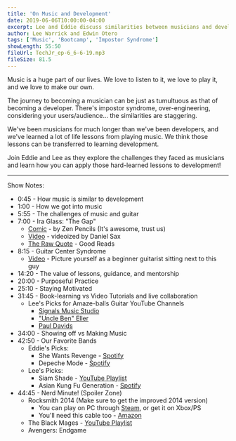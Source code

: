 ```yaml
---
title: 'On Music and Development'
date: 2019-06-06T10:00:00-04:00
excerpt: Lee and Eddie discuss similarities between musicians and developers, and how the journey of learning music maps to that of a budding developer.
author: Lee Warrick and Edwin Otero
tags: ['Music', 'Bootcamp', 'Impostor Syndrome']
showLength: 55:50
fileUrl: TechJr_ep-6_6-6-19.mp3
fileSize: 81.5
---
```


Music is a huge part of our lives. We love to listen to it, we love to play it, and we love to make our own.

The journey to becoming a musician can be just as tumultuous as that of becoming a developer. There's impostor syndrome, over-engineering, considering your users/audience... the similarities are staggering.

We've been musicians for much longer than we've been developers, and we've learned a lot of life lessons from playing music. We think those lessons can be transferred to learning development.

Join Eddie and Lee as they explore the challenges they faced as musicians and learn how you can apply those hard-learned lessons to development!
<hr />

Show Notes:

* 0:45 - How music is similar to development
* 1:00 - How we got into music
* 5:55 - The challenges of music and guitar
* 7:00 - Ira Glass: "The Gap"
  * [Comic](https://zenpencils.com/comic/90-ira-glass-advice-for-beginners/) - by Zen Pencils (It's awesome, trust us)
  * [Video](https://vimeo.com/85040589) - videoized by Daniel Sax
  * [The Raw Quote](https://www.goodreads.com/quotes/309485-nobody-tells-this-to-people-who-are-beginners-i-wish) - Good Reads
* 8:15 - Guitar Center Syndrome
  * [Video](https://www.youtube.com/watch?v=IGBKduI5VHg) - Picture yourself as a beginner guitarist sitting next to this guy
* 14:20 - The value of lessons, guidance, and mentorship
* 20:00 - Purposeful Practice
* 25:10 - Staying Motivated
* 31:45 - Book-learning vs Video Tutorials and live collaboration
  * Lee's Picks for Amaze-balls Guitar YouTube Channels
    * [Signals Music Studio](https://www.youtube.com/channel/UCRDDHLvQb8HjE2r7_ZuNtWA)
    * ["Uncle Ben" Eller](https://www.youtube.com/channel/UCcLsvLJOecfCL6RplXhaO4Q)
    * [Paul Davids](https://www.youtube.com/channel/UC_Oa7Ph3v94om5OyxY1nPKg)
* 34:00 - Showing off vs Making Music
* 42:50 - Our Favorite Bands
  * Eddie's Picks:
    * She Wants Revenge - [Spotify](https://open.spotify.com/artist/2zRt0sfxNnqI8gLR7d8gWt)
    * Depeche Mode - [Spotify](https://open.spotify.com/artist/762310PdDnwsDxAQxzQkfX)
  * Lee's Picks:
    * Siam Shade - [YouTube Playlist](https://www.youtube.com/watch?v=7WmdDSi6fwc&list=PLT6m5uzZR8fMZ-hCFbzcxxSfrKK6ky2Ce&index=1)
    * Asian Kung Fu Generation - [Spotify](https://open.spotify.com/artist/0MK8l3nURwwQIjafvXoJJt)
* 44:45 - Nerd Minute!  (Spoiler Zone)
  * Rocksmith 2014 (Make sure to get the improved 2014 version)
    * You can play on PC through [Steam](https://store.steampowered.com/app/205190/Rocksmith/), or get it on Xbox/PS
    * You'll need this cable too - [Amazon](https://www.amazon.com/Ubisoft-Rocksmith-Cable-Trilingual-playstation-2/dp/B00I0701P4/)
  * The Black Mages - [YouTube Playlist](https://www.youtube.com/watch?v=LHbYIbleQP8&list=PLAIyPBoRi7t2iZDI1Xl5ev5OpMkMgzLA-&index=1)
  * Avengers: Endgame